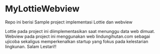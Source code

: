 # MyLottieWebview
Repo ini berisi Sample project implementasi Lottie dan webview

Lottie pada project ini diimplementasikan saat menunggu data web dimuat.
Webview pada project ini menggunakan web lindungihutan.com sebagai ujicoba sekaligus memperkenalkan startup yang fokus pada kelestarian lingkunan.
Salam Lestari!!
